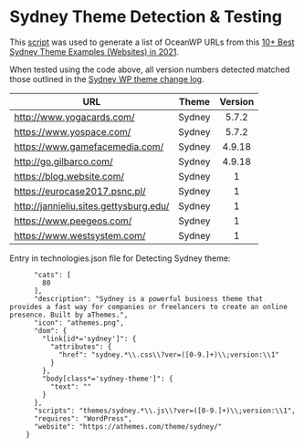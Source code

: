 # Sydney Theme Detection & Testing

This [script](https://github.com/noodles/WappalyzerTesting/blob/main/SydneyScraper.js) was used to generate a list of OceanWP URLs from this [10+ Best Sydney Theme Examples (Websites) in 2021](https://happytemplates.com/sydney-theme-examples/).

When tested using the code above, all version numbers detected matched those outlined in the [Sydney WP theme change log](https://athemes.com/changelog/sydney/).
      

| URL | Theme | Version |
| ---------- |:-------------:| :-----:|
|http://www.yogacards.com/ | Sydney | 5.7.2|
|https://www.yospace.com/ | Sydney | 5.7.2|
|https://www.gamefacemedia.com/ | Sydney | 4.9.18|
|http://go.gilbarco.com/ | Sydney | 4.9.18|
|https://blog.website.com/ | Sydney | 1|
|https://eurocase2017.psnc.pl/ | Sydney | 1|
|http://jannieliu.sites.gettysburg.edu/ | Sydney | 1|
|https://www.peegeos.com/ | Sydney | 1|
|https://www.westsystem.com/ | Sydney | 1|



Entry in technologies.json file for Detecting Sydney theme:

```   "Sydney": {
      "cats": [
        80
      ],
      "description": "Sydney is a powerful business theme that provides a fast way for companies or freelancers to create an online presence. Built by aThemes.",
      "icon": "athemes.png",
      "dom": {
        "link[id*='sydney']": {
          "attributes": { 
            "href": "sydney.*\\.css\\?ver=([0-9.]+)\\;version:\\1"
          }
        },
        "body[class*='sydney-theme']": {
          "text": ""
        }
      },
      "scripts": "themes/sydney.*\\.js\\?ver=([0-9.]+)\\;version:\\1",
      "requires": "WordPress",
      "website": "https://athemes.com/theme/sydney/"
    }
```